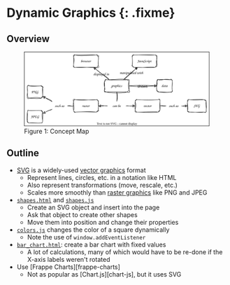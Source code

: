 # Dynamic Graphics {: .fixme}

<p id="terms"></p>

## Overview

<figure id="graphics-concept-map">
  <img src="graphics_concept_map.svg" alt="concept map of graphics and charts in browser"/>
  <figcaption>Figure 1: Concept Map</figcaption>
</figure>

## Outline

-   [SVG](g:svg) is a widely-used [vector graphics](g:vector-graphics) format
    -   Represent lines, circles, etc. in a notation like HTML
    -   Also represent transformations (move, rescale, etc.)
    -   Scales more smoothly than [raster graphics](g:raster-graphics) like PNG and JPEG
-   [`shapes.html`](./shapes.html) and [`shapes.js`](./shapes.js)
    -   Create an SVG object and insert into the page
    -   Ask that object to create other shapes
    -   Move them into position and change their properties
-   [`colors.js`](./colors.js) changes the color of a square dynamically
    -   Note the use of `window.addEventListener`
-   [`bar_chart.html`](./bar_chart.html): create a bar chart with fixed values
    -   A lot of calculations, many of which would have to be re-done if the X-axis labels weren't rotated
-   Use [Frappe Charts][frappe-charts]
    -   Not as popular as [Chart.js][chart-js], but it uses SVG
